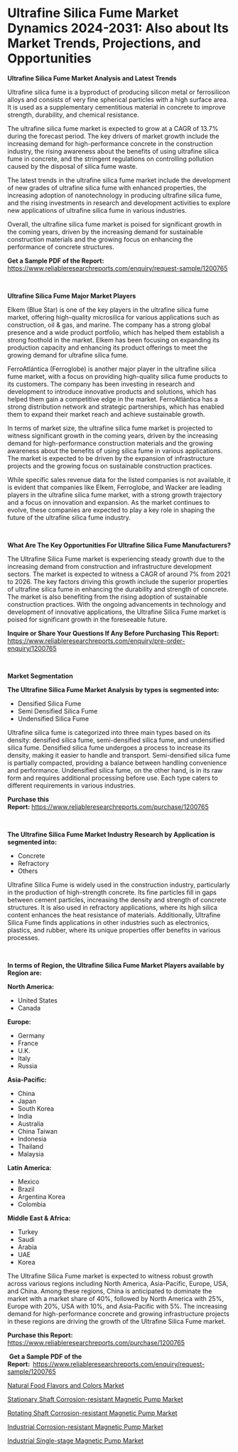 <p><h1>Ultrafine Silica Fume Market Dynamics 2024-2031: Also about Its Market Trends, Projections, and Opportunities</h1></p><p><strong>Ultrafine Silica Fume Market Analysis and Latest Trends</strong></p>
<p><p>Ultrafine silica fume is a byproduct of producing silicon metal or ferrosilicon alloys and consists of very fine spherical particles with a high surface area. It is used as a supplementary cementitious material in concrete to improve strength, durability, and chemical resistance.</p><p>The ultrafine silica fume market is expected to grow at a CAGR of 13.7% during the forecast period. The key drivers of market growth include the increasing demand for high-performance concrete in the construction industry, the rising awareness about the benefits of using ultrafine silica fume in concrete, and the stringent regulations on controlling pollution caused by the disposal of silica fume waste.</p><p>The latest trends in the ultrafine silica fume market include the development of new grades of ultrafine silica fume with enhanced properties, the increasing adoption of nanotechnology in producing ultrafine silica fume, and the rising investments in research and development activities to explore new applications of ultrafine silica fume in various industries.</p><p>Overall, the ultrafine silica fume market is poised for significant growth in the coming years, driven by the increasing demand for sustainable construction materials and the growing focus on enhancing the performance of concrete structures.</p></p>
<p><strong>Get a Sample PDF of the Report:&nbsp;</strong> <a href="https://www.reliableresearchreports.com/enquiry/request-sample/1200765">https://www.reliableresearchreports.com/enquiry/request-sample/1200765</a></p>
<p>&nbsp;</p>
<p><strong>Ultrafine Silica Fume Major Market Players</strong></p>
<p><p>Elkem (Blue Star) is one of the key players in the ultrafine silica fume market, offering high-quality microsilica for various applications such as construction, oil & gas, and marine. The company has a strong global presence and a wide product portfolio, which has helped them establish a strong foothold in the market. Elkem has been focusing on expanding its production capacity and enhancing its product offerings to meet the growing demand for ultrafine silica fume.</p><p>FerroAtlántica (Ferroglobe) is another major player in the ultrafine silica fume market, with a focus on providing high-quality silica fume products to its customers. The company has been investing in research and development to introduce innovative products and solutions, which has helped them gain a competitive edge in the market. FerroAtlántica has a strong distribution network and strategic partnerships, which has enabled them to expand their market reach and achieve sustainable growth.</p><p>In terms of market size, the ultrafine silica fume market is projected to witness significant growth in the coming years, driven by the increasing demand for high-performance construction materials and the growing awareness about the benefits of using silica fume in various applications. The market is expected to be driven by the expansion of infrastructure projects and the growing focus on sustainable construction practices.</p><p>While specific sales revenue data for the listed companies is not available, it is evident that companies like Elkem, Ferroglobe, and Wacker are leading players in the ultrafine silica fume market, with a strong growth trajectory and a focus on innovation and expansion. As the market continues to evolve, these companies are expected to play a key role in shaping the future of the ultrafine silica fume industry.</p></p>
<p>&nbsp;</p>
<p><strong>What Are The Key Opportunities For Ultrafine Silica Fume Manufacturers?</strong></p>
<p><p>The Ultrafine Silica Fume market is experiencing steady growth due to the increasing demand from construction and infrastructure development sectors. The market is expected to witness a CAGR of around 7% from 2021 to 2026. The key factors driving this growth include the superior properties of ultrafine silica fume in enhancing the durability and strength of concrete. The market is also benefiting from the rising adoption of sustainable construction practices. With the ongoing advancements in technology and development of innovative applications, the Ultrafine Silica Fume market is poised for significant growth in the foreseeable future.</p></p>
<p><strong>Inquire or Share Your Questions If Any Before Purchasing This Report:</strong> <a href="https://www.reliableresearchreports.com/enquiry/pre-order-enquiry/1200765">https://www.reliableresearchreports.com/enquiry/pre-order-enquiry/1200765</a></p>
<p>&nbsp;</p>
<p><strong>Market Segmentation</strong></p>
<p><strong>The Ultrafine Silica Fume Market Analysis by types is segmented into:</strong></p>
<p><ul><li>Densified Silica Fume</li><li>Semi Densified Silica Fume</li><li>Undensified Silica Fume</li></ul></p>
<p><p>Ultrafine silica fume is categorized into three main types based on its density: densified silica fume, semi-densified silica fume, and undensified silica fume. Densified silica fume undergoes a process to increase its density, making it easier to handle and transport. Semi-densified silica fume is partially compacted, providing a balance between handling convenience and performance. Undensified silica fume, on the other hand, is in its raw form and requires additional processing before use. Each type caters to different requirements in various industries.</p></p>
<p><strong>Purchase this Report:&nbsp;</strong><a href="https://www.reliableresearchreports.com/purchase/1200765">https://www.reliableresearchreports.com/purchase/1200765</a></p>
<p>&nbsp;</p>
<p><strong>The Ultrafine Silica Fume Market Industry Research by Application is segmented into:</strong></p>
<p><ul><li>Concrete</li><li>Refractory</li><li>Others</li></ul></p>
<p><p>Ultrafine Silica Fume is widely used in the construction industry, particularly in the production of high-strength concrete. Its fine particles fill in gaps between cement particles, increasing the density and strength of concrete structures. It is also used in refractory applications, where its high silica content enhances the heat resistance of materials. Additionally, Ultrafine Silica Fume finds applications in other industries such as electronics, plastics, and rubber, where its unique properties offer benefits in various processes.</p></p>
<p>&nbsp;</p>
<p><strong>In terms of Region, the Ultrafine Silica Fume Market Players available by Region are:</strong></p>
<p>
    <p> <strong> North America: </strong>
        <ul>
            <li>United States</li>
            <li>Canada</li>
        </ul>
        </p> 
    <p> <strong> Europe: </strong>
        <ul>
            <li>Germany</li>
            <li>France</li>
            <li>U.K.</li>
            <li>Italy</li>
            <li>Russia</li>
        </ul>
        </p> 
    <p> <strong> Asia-Pacific: </strong>
        <ul>
            <li>China</li>
            <li>Japan</li>
            <li>South Korea</li>
            <li>India</li>
            <li>Australia</li>
            <li>China Taiwan</li>
            <li>Indonesia</li>
            <li>Thailand</li>
            <li>Malaysia</li>
        </ul>
        </p> 
    <p> <strong> Latin America: </strong>
        <ul>
            <li>Mexico</li>
            <li>Brazil</li>
            <li>Argentina Korea</li>
            <li>Colombia</li>
        </ul>
        </p> 
    <p> <strong> Middle East & Africa: </strong>
        <ul>
            <li>Turkey</li>
            <li>Saudi</li>
            <li>Arabia</li>
            <li>UAE</li>
            <li>Korea</li>
        </ul>
    </p>
    </p>
<p><p>The Ultrafine Silica Fume market is expected to witness robust growth across various regions including North America, Asia-Pacific, Europe, USA, and China. Among these regions, China is anticipated to dominate the market with a market share of 40%, followed by North America with 25%, Europe with 20%, USA with 10%, and Asia-Pacific with 5%. The increasing demand for high-performance concrete and growing infrastructure projects in these regions are driving the growth of the Ultrafine Silica Fume market.</p></p>
<p><strong>Purchase this Report: </strong><a href="https://www.reliableresearchreports.com/purchase/1200765">https://www.reliableresearchreports.com/purchase/1200765</a></p>
<p>&nbsp;<strong>Get a Sample PDF of the Report:&nbsp;&nbsp;</strong><a href="https://www.reliableresearchreports.com/enquiry/request-sample/1200765">https://www.reliableresearchreports.com/enquiry/request-sample/1200765</a></p>
<p><strong></strong></p>
<p><p><a href="https://github.com/danielneavesallisons03mba/Market-Research-Report-List-1/blob/main/natural-food-flavors-and-colors-market.md">Natural Food Flavors and Colors Market</a></p><p><a href="https://medium.com/@irwinzieme/analyzing-stationary-shaft-corrosion-resistant-magnetic-pump-market-global-industry-perspective-6e2c31f0e775">Stationary Shaft Corrosion-resistant Magnetic Pump Market</a></p><p><a href="https://medium.com/@irwinzieme/rotating-shaft-corrosion-resistant-magnetic-pump-market-competitive-analysis-market-trends-and-91c1f2dd9308">Rotating Shaft Corrosion-resistant Magnetic Pump Market</a></p><p><a href="https://medium.com/@irwinzieme/analyzing-industrial-corrosion-resistant-magnetic-pump-market-global-industry-perspective-and-02fdffadc60e">Industrial Corrosion-resistant Magnetic Pump Market</a></p><p><a href="https://medium.com/@irwinzieme/industrial-single-stage-magnetic-pump-market-comprehensive-assessment-by-type-application-and-82f5a6019e8e">Industrial Single-stage Magnetic Pump Market</a></p></p>